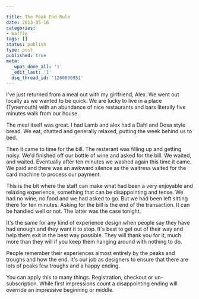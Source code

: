 ```yaml
---

title: The Peak End Rule
date: 2013-05-16
categories:
- Waffle
tags: []
status: publish
type: post
published: true
meta:
  _wpas_done_all: '1'
  _edit_last: '1'
  dsq_thread_id: '1260890951'
---
```

<p>I've just returned from a meal out with my girlfriend, Alex. We went out locally as we wanted to be quick. We are lucky to live in a place (Tynemouth) with an abundance of nice restaurants and bars literally five minutes walk from our house.</p>

<p>The meal itself was great. I had Lamb and alex had a Dahl and Dosa style bread. We eat, chatted and generally relaxed, putting the week behind us to bed.</p>

<p>Then it came to time for the bill. The resterant was filling up and getting noisy. We'd finished off our bottle of wine and asked for the bill. We waited, and waited. Eventually after ten minutes we washed again this time it came. We paid and there was an awkward silence as the waitress waited for the card machine to process our payment.</p>

<p>This is the bit where the staff can make what had been a very enjoyable and relaxing experience, something that can be disappointing and tense. We had no wine, no food and we had asked to go. But we had been left sitting there for ten minutes. Asking for the bill is the end of the transaction. It can be handled well or not. The latter was the case tonight.</p>

<p>It's the same for any kind of experience design when people say they have had enough and they want it to stop. It's best to get out of their way and help them exit in the best way possible. They will thank you for it, much more than they will if you keep them hanging around with nothing to do.</p>

<p>People remember their experiences almost entirely by the peaks and troughs and how the end. It's our job as designers to ensure that there are lots of peaks few troughs and a happy ending.</p>

<p>You can apply this to many things. Registration, checkout or un-subscription. While first impressions count a disappointing ending will override an impressive beginning or middle.</p>

<p><br /><br /></p>

